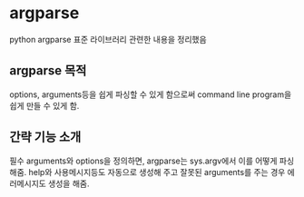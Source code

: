 argparse
========

python argparse 표준 라이브러리 관련한 내용을 정리했음

argparse 목적
-----------

options, arguments등을 쉽게 파싱할 수 있게 함으로써 command line
program을 쉽게 만들 수 있게 함.


간략 기능 소개
------------

필수 arguments와 options을 정의하면, argparse는 sys.argv에서 이를
어떻게 파싱해줌. help와 사용메시지등도 자동으로 생성해 주고 잘못된
arguments를 주는 경우 에러메시지도 생성을 해줌.


